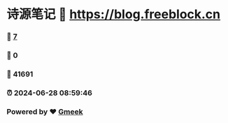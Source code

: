 # 诗源笔记 :link: https://blog.freeblock.cn 
### :page_facing_up: [7](https://blog.freeblock.cn/tag.html) 
### :speech_balloon: 0 
### :hibiscus: 41691 
### :alarm_clock: 2024-06-28 08:59:46 
### Powered by :heart: [Gmeek](https://github.com/Meekdai/Gmeek)
